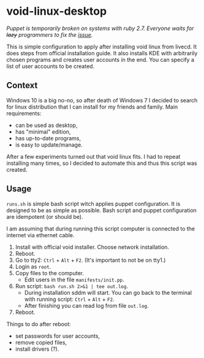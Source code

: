 # void-linux-desktop

*Puppet is temporarily broken on systems with ruby 2.7. Everyone waits for ~~lazy~~ programmers to fix the [issue](https://tickets.puppetlabs.com/browse/PUP-10247).*

This is simple configuration to apply after installing void linux from livecd. It does steps from official installation guide. It also installs KDE with arbitrarily chosen programs and creates user accounts in the end. You can specify a list of user accounts to be created.

## Context

Windows 10 is a big no-no, so after death of Windows 7 I decided to search for linux distribution that I can install for my friends and family. Main requirements:

* can be used as desktop,
* has "minimal" edition,
* has up-to-date programs,
* is easy to update/manage.

After a few experiments turned out that void linux fits. I had to repeat installing many times, so I decided to automate this and thus this script was created.

## Usage

`runs.sh` is simple bash script witch applies puppet configuration. It is designed to be as simple as possible. Bash script and puppet configuration are idempotent (or should be).

I am assuming that during running this script computer is connected to the internet via ethernet cable.

1. Install with official void installer. Choose network installation.
2. Reboot.
3. Go to tty2: `Ctrl` + `Alt` + `F2`. (It's important to not be on tty1.)
4. Login as `root`.
5. Copy files to the computer.
    * Edit users in the file `manifests/init.pp`.
6. Run script: `bash run.sh 2>&1 | tee out.log`.
    * During installation sddm will start. You can go back to the terminal with running script: `Ctrl` + `Alt` + `F2`.
    * After finishing you can read log from file `out.log`.
7. Reboot.

Things to do after reboot:
* set passwords for user accounts,
* remove copied files,
* install drivers (?).
